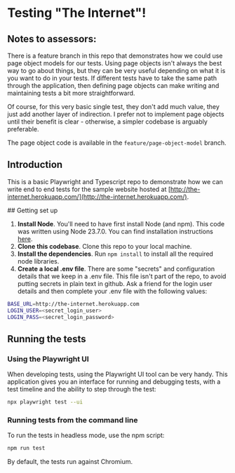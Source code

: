 # Testing "The Internet"!

## Notes to assessors:

There is a feature branch in this repo that demonstrates how we could use page object models for our tests. Using page objects isn't always the best way to go about things, but they can be very useful depending on what it is you want to do in your tests. If different tests have to take the same path through the application, then defining page objects can make writing and maintaining tests a bit more straightforward.

Of course, for this very basic single test, they don't add much value, they just add another layer of indirection. I prefer not to implement page objects until their benefit is clear - otherwise, a simpler codebase is arguably preferable.

The page object code is available in the `feature/page-object-model` branch.

## Introduction

This is a basic Playwright and Typescript repo to demonstrate how we can write end to end tests for the sample website hosted at [http://the-internet.herokuapp.com/](http://the-internet.herokuapp.com/).

## Getting set up

1. **Install Node**. You'll need to have first install Node (and npm). This code was written using Node 23.7.0. You can find installation instructions [here](https://nodejs.org/en/download).
1. **Clone this codebase**. Clone this repo to your local machine.
1. **Install the dependencies**. Run `npm install` to install all the required node libraries.
1. **Create a local .env file**. There are some "secrets" and configuration details that we keep in a .env file. This file isn't part of the repo, to avoid putting secrets in plain text in github. Ask a friend for the login user details and then complete your .env file with the following values:

```bash
BASE_URL=http://the-internet.herokuapp.com
LOGIN_USER=<secret_login_user>
LOGIN_PASS=<secret_login_password>
```

## Running the tests

### Using the Playwright UI

When developing tests, using the Playwright UI tool can be very handy. This application gives you an interface for running and debugging tests, with a test timeline and the ability to step through the test:

```bash
npx playwright test --ui
```

### Running tests from the command line

To run the tests in headless mode, use the npm script:

```bash
npm run test
```

By default, the tests run against Chromium.